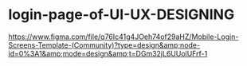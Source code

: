 # login-page-of-UI-UX-DESIGNING
https://www.figma.com/file/q76Ic41g4JOeh74of29aHZ/Mobile-Login-Screens-Template-(Community)?type=design&amp;node-id=0%3A1&amp;mode=design&amp;t=DGm32jL6UUolUFrf-1
